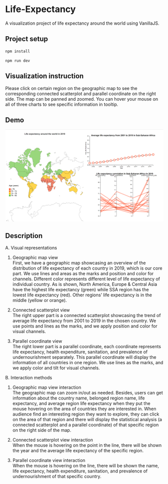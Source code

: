 # Life-Expectancy

A visualization project of life expectancy around the world using VanillaJS.

## Project setup

```
npm install
```

```
npm run dev
```

## Visualization instruction

Please click on certain region on the geographic map to see the corresponding connected scatterplot and parallel coordinate on the right side.
The map can be panned and zoomed.
You can hover your mouse on all of three charts to see specific information in tooltip.

## Demo

![screenshot](screenshot.png)

## Description

A. Visual representations

1. Geographic map view  
   First, we have a geographic map showcasing an overview of the distribution of life expectancy of each country in 2019, which is our core part. We use lines and areas as the marks and position and color for channels. Different color represents different level of life expectancy of individual country. As is shown, North America, Europe & Central Asia have the highest life expectancy (green) while SSA region has the lowest life expectancy (red). Other regions’ life expectancy is in the middle (yellow or orange).

2. Connected scatterplot view  
   The right upper part is a connected scatterplot showcasing the trend of average life expectancy from 2001 to 2019 in the chosen country. We use points and lines as the marks, and we apply position and color for visual channels.

3. Parallel coordinate view  
   The right lower part is a parallel coordinate, each coordinate represents life expectancy, health expenditure, sanitation, and prevalence of undernourishment separately. This parallel coordinate will display the information of all countries in one region. We use lines as the marks, and we apply color and tilt for visual channels.

B. Interaction methods

1. Geographic map view interaction  
   The geographic map can zoom in/out as needed. Besides, users can get information about the country name, belonged region name, life expectancy, and average region life expectancy when they put the mouse hovering on the area of countries they are interested in. When audience find an interesting region they want to explore, they can click on the area of that region and there will display the statistical analysis (a connected scatterplot and a parallel coordinate) of that specific region on the right side of the map.

2. Connected scatterplot view interaction  
   When the mouse is hovering on the point in the line, there will be shown the year and the average life expectancy of the specific region.

3. Parallel coordinate view interaction  
   When the mouse is hovering on the line, there will be shown the name, life expectancy, health expenditure, sanitation, and prevalence of undernourishment of that specific country.
